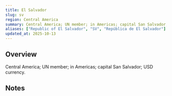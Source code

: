 ```yaml
---
title: El Salvador
slug: sv
region: Central America
summary: Central America; UN member; in Americas; capital San Salvador; USD currency.
aliases: ["Republic of El Salvador", "SV", "República de El Salvador"]
updated_at: 2025-10-13
---
```


## Overview

Central America; UN member; in Americas; capital San Salvador; USD currency.

## Notes

<!-- Add your first note below -->
